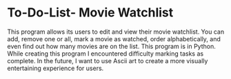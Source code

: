# To-Do-List- Movie Watchlist 
This program allows its users to edit and view their movie watchlist. You can add, remove one or all, mark a movie as watched, order alphabetically, and even find out how many movies are on the list. This program is in Python. While creating this program I encountered difficulty marking tasks as complete. In the future, I want to use Ascii art to create a more visually entertaining experience for users. 
